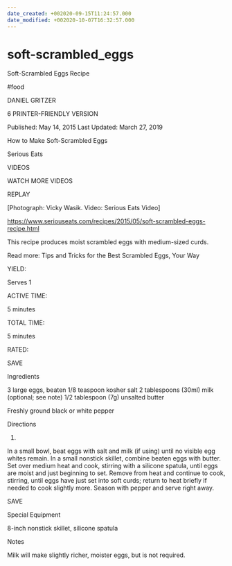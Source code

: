 ```yaml
---
date_created: +002020-09-15T11:24:57.000
date_modified: +002020-10-07T16:32:57.000
---
```


# soft-scrambled_eggs

Soft-Scrambled Eggs Recipe

#food

DANIEL GRITZER

6 PRINTER-FRIENDLY VERSION

Published: May 14, 2015 Last Updated: March 27, 2019

How to Make Soft-Scrambled Eggs

Serious Eats

VIDEOS

   

WATCH MORE VIDEOS

REPLAY

[Photograph: Vicky Wasik. Video: Serious Eats Video]

https://www.seriouseats.com/recipes/2015/05/soft-scrambled-eggs-recipe.html

This recipe produces moist scrambled eggs with medium-sized curds.

Read more: Tips and Tricks for the Best Scrambled Eggs, Your Way

YIELD:

Serves 1

ACTIVE TIME:

5 minutes

TOTAL TIME:

5 minutes

RATED:

    
 SAVE

Ingredients

3 large eggs, beaten
1/8 teaspoon kosher salt
2 tablespoons (30ml) milk (optional; see note)
1/2 tablespoon (7g) unsalted butter

Freshly ground black or white pepper

Directions

1.

In a small bowl, beat eggs with salt and milk (if using) until no visible egg whites remain. In a small nonstick skillet, combine beaten eggs with butter. Set over medium heat and cook, stirring with a silicone spatula, until eggs are moist and just beginning to set. Remove from heat and continue to cook, stirring, until eggs have just set into soft curds; return to heat briefly if needed to cook slightly more. Season with pepper and serve right away.

 SAVE

Special Equipment

8-inch nonstick skillet, silicone spatula

Notes

Milk will make slightly richer, moister eggs, but is not required.
